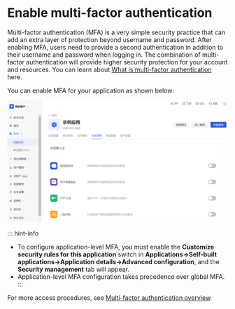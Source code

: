 # Enable multi-factor authentication

<LastUpdated/>

Multi-factor authentication (MFA) is a very simple security practice that can add an extra layer of protection beyond username and password. After enabling MFA, users need to provide a second authentication in addition to their username and password when logging in. The combination of multi-factor authentication will provide higher security protection for your account and resources. You can learn about [What is multi-factor authentication](/concepts/mfa.md) here.

You can enable MFA for your application as shown below:

![](./images/app-level-mfa.png)

::: hint-info
* To configure application-level MFA, you must enable the **Customize security rules for this application** switch in **Applications->Self-built applications->Application details->Advanced configuration**, and the **Security management** tab will appear.
* Application-level MFA configuration takes precedence over global MFA.
:::

For more access procedures, see [Multi-factor authentication overview](/guides/security/mfa/).